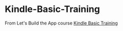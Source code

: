 # Kindle-Basic-Training

From Let's Build the App course [Kindle Basic Training](https://www.letsbuildthatapp.com/course/Kindle-Basic-Training)
